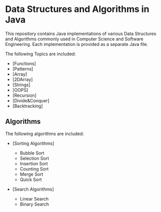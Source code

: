 # Data Structures and Algorithms in Java

This repository contains Java implementations of various Data Structures and
Algorithms commonly used in Computer Science and Software Engineering. Each
implementation is provided as a separate Java file.

The following Topics are included:

- [Functions]
- [Patterns]
- [Array]
- [2DArray]
- [Strings]
- [OOPS]
- [Recursion]
- [Divide&Conquer]
- [Backtracking]

## Algorithms

The following algorithms are included:

- [Sorting Algorithms]

  - Bubble Sort
  - Selection Sort
  - Insertion Sort
  - Counting Sort
  - Merge Sort
  - Quick Sort

- [Search Algorithms]
  - Linear Search
  - Binary Search
